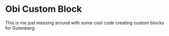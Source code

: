 # Obi Custom Block

This is me just messing around with some cool code creating custom blocks for Gutenberg.